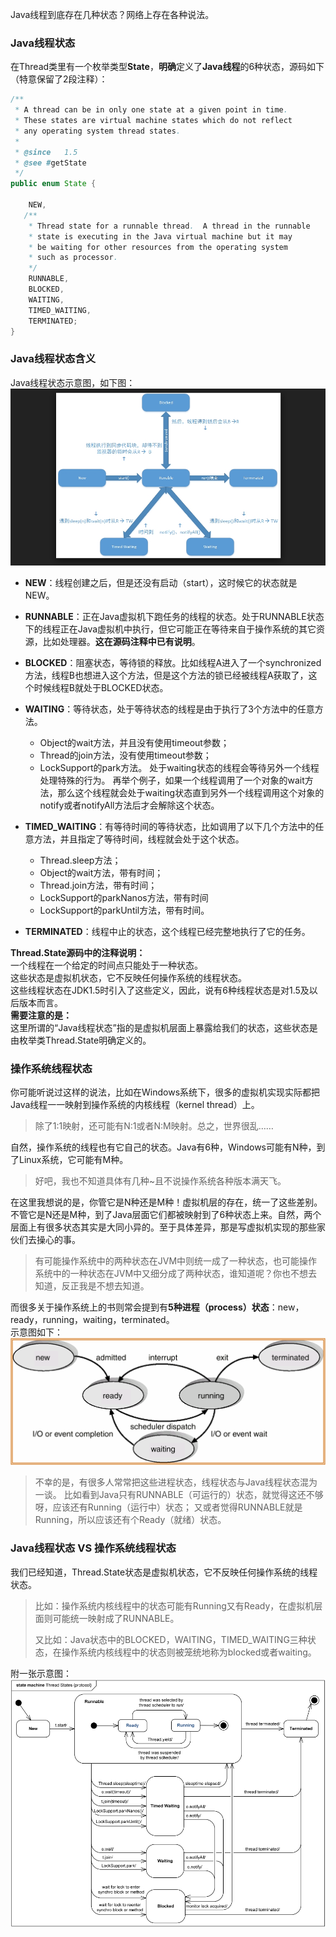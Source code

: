 Java线程到底存在几种状态？网络上存在各种说法。  
### **Java线程状态** 
在Thread类里有一个枚举类型**State**，**明确**定义了**Java线程**的6种状态，源码如下（特意保留了2段注释）：
```java
/**
 * A thread can be in only one state at a given point in time.
 * These states are virtual machine states which do not reflect
 * any operating system thread states.
 *
 * @since   1.5
 * @see #getState
 */
public enum State {
    
    NEW,
   /** 
    * Thread state for a runnable thread.  A thread in the runnable
    * state is executing in the Java virtual machine but it may
    * be waiting for other resources from the operating system
    * such as processor.
    */
    RUNNABLE,
    BLOCKED,
    WAITING,
    TIMED_WAITING,
    TERMINATED;
}
```
### **Java线程状态含义** 
Java线程状态示意图，如下图：
![](https://github.com/tsfeng/JavaRobot/raw/master/blog/CommonFile/Thread02.png)

- **NEW**：线程创建之后，但是还没有启动（start），这时候它的状态就是NEW。

- **RUNNABLE**：正在Java虚拟机下跑任务的线程的状态。处于RUNNABLE状态下的线程正在Java虚拟机中执行，但它可能正在等待来自于操作系统的其它资源，比如处理器。**这在源码注释中已有说明**。

- **BLOCKED**：阻塞状态，等待锁的释放。比如线程A进入了一个synchronized方法，线程B也想进入这个方法，但是这个方法的锁已经被线程A获取了，这个时候线程B就处于BLOCKED状态。

- **WAITING**：等待状态，处于等待状态的线程是由于执行了3个方法中的任意方法。      
    - Object的wait方法，并且没有使用timeout参数；  
    - Thread的join方法，没有使用timeout参数；  
    - LockSupport的park方法。
    处于waiting状态的线程会等待另外一个线程处理特殊的行为。 再举个例子，如果一个线程调用了一个对象的wait方法，那么这个线程就会处于waiting状态直到另外一个线程调用这个对象的notify或者notifyAll方法后才会解除这个状态。
    
- **TIMED_WAITING**：有等待时间的等待状态，比如调用了以下几个方法中的任意方法，并且指定了等待时间，线程就会处于这个状态。  
    - Thread.sleep方法；
    - Object的wait方法，带有时间；
    - Thread.join方法，带有时间；
    - LockSupport的parkNanos方法，带有时间 
    - LockSupport的parkUntil方法，带有时间。
    
- **TERMINATED**：线程中止的状态，这个线程已经完整地执行了它的任务。 
 
**Thread.State源码中的注释说明：**   
一个线程在一个给定的时间点只能处于一种状态。    
这些状态是虚拟机状态，它不反映任何操作系统的线程状态。  
这些线程状态在JDK1.5时引入了这些定义，因此，说有6种线程状态是对1.5及以后版本而言。  
**需要注意的是：**  
这里所谓的“Java线程状态”指的是虚拟机层面上暴露给我们的状态，这些状态是由枚举类Thread.State明确定义的。
### **操作系统线程状态** 
你可能听说过这样的说法，比如在Windows系统下，很多的虚拟机实现实际都把Java线程一一映射到操作系统的内核线程（kernel thread）上。  
> 除了1:1映射，还可能有N:1或者N:M映射。总之，世界很乱……

自然，操作系统的线程也有它自己的状态。Java有6种，Windows可能有N种，到了Linux系统，它可能有M种。
> 好吧，我也不知道具体有几种~且不说操作系统各种版本满天飞。

在这里我想说的是，你管它是N种还是M种！虚拟机层的存在，统一了这些差别。不管它是N还是M种，到了Java层面它们都被映射到了6种状态上来。自然，两个层面上有很多状态其实是大同小异的。至于具体差异，那是写虚拟机实现的那些家伙们去操心的事。
> 有可能操作系统中的两种状态在JVM中则统一成了一种状态，也可能操作系统中的一种状态在JVM中又细分成了两种状态，谁知道呢？你也不想去知道，反正我是不想去知道。

而很多关于操作系统上的书则常会提到有**5种进程（process）状态**：new，ready，running，waiting，terminated。    
示意图如下：
![](https://github.com/tsfeng/JavaRobot/raw/master/blog/CommonFile/Process_State.png)
> 不幸的是，有很多人常常把这些进程状态，线程状态与Java线程状态混为一谈。
> 比如看到Java只有RUNNABLE（可运行的）状态，就觉得这还不够呀，应该还有Running（运行中）状态；
> 又或者觉得RUNNABLE就是Running，所以应该还有个Ready（就绪）状态。

### **Java线程状态 VS 操作系统线程状态** 
我们已经知道，Thread.State状态是虚拟机状态，它不反映任何操作系统的线程状态。
> 比如：操作系统内核线程中的状态可能有Running又有Ready，在虚拟机层面则可能统一映射成了RUNNABLE。
>
> 又比如：Java状态中的BLOCKED，WAITING，TIMED_WAITING三种状态，在操作系统内核线程中的状态则被笼统地称为blocked或者waiting。

附一张示意图：
![](https://github.com/tsfeng/JavaRobot/raw/master/blog/CommonFile/ThreadStatus.png)
  







